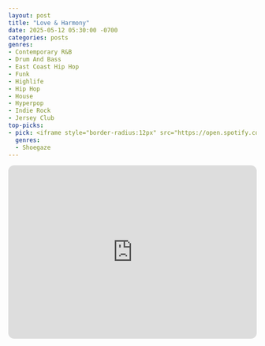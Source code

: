 ```yaml
---
layout: post
title: "Love & Harmony"
date: 2025-05-12 05:30:00 -0700
categories: posts
genres:
- Contemporary R&B
- Drum And Bass
- East Coast Hip Hop
- Funk
- Highlife
- Hip Hop
- House
- Hyperpop
- Indie Rock
- Jersey Club
top-picks:
- pick: <iframe style="border-radius:12px" src="https://open.spotify.com/embed/album/3YtO9BiXYMhKMgcsb3Ek6m?utm_source=generator" width="100%" height="352" frameBorder="0" allowfullscreen="" allow="autoplay; clipboard-write; encrypted-media; fullscreen; picture-in-picture" loading="lazy"></iframe>
  genres:
  - Shoegaze
---
```

<iframe style="border-radius:12px" src="https://open.spotify.com/embed/playlist/6GAZQe739Hlde8ePoMcLra?utm_source=generator" width="100%" height="352" frameBorder="0" allowfullscreen="" allow="autoplay; clipboard-write; encrypted-media; fullscreen; picture-in-picture" loading="lazy"></iframe>